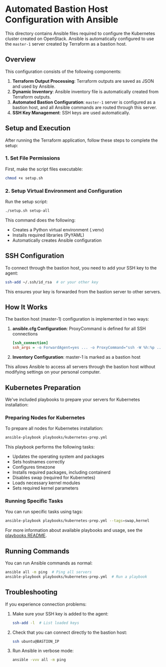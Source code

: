 # Automated Bastion Host Configuration with Ansible

This directory contains Ansible files required to configure the Kubernetes cluster created on OpenStack. Ansible is automatically configured to use the `master-1` server created by Terraform as a bastion host.

## Overview

This configuration consists of the following components:

1. **Terraform Output Processing**: Terraform outputs are saved as JSON and used by Ansible.
2. **Dynamic Inventory**: Ansible inventory file is automatically created from Terraform outputs.
3. **Automated Bastion Configuration**: `master-1` server is configured as a bastion host, and all Ansible commands are routed through this server.
4. **SSH Key Management**: SSH keys are used automatically.

## Setup and Execution

After running the Terraform application, follow these steps to complete the setup:

### 1. Set File Permissions

First, make the script files executable:

```bash
chmod +x setup.sh
```

### 2. Setup Virtual Environment and Configuration

Run the setup script:

```bash
./setup.sh setup-all
```

This command does the following:
- Creates a Python virtual environment (.venv)
- Installs required libraries (PyYAML)
- Automatically creates Ansible configuration

## SSH Configuration

To connect through the bastion host, you need to add your SSH key to the agent:

```bash
ssh-add ~/.ssh/id_rsa  # or your other key
```

This ensures your key is forwarded from the bastion server to other servers.

## How It Works

The bastion host (master-1) configuration is implemented in two ways:

1. **ansible.cfg Configuration**: ProxyCommand is defined for all SSH connections
   ```ini
   [ssh_connection]
   ssh_args = -o ForwardAgent=yes ... -o ProxyCommand="ssh -W %h:%p ... ubuntu@BASTION_IP"
   ```

2. **Inventory Configuration**: master-1 is marked as a bastion host

This allows Ansible to access all servers through the bastion host without modifying settings on your personal computer.

## Kubernetes Preparation

We've included playbooks to prepare your servers for Kubernetes installation:

### Preparing Nodes for Kubernetes

To prepare all nodes for Kubernetes installation:

```bash
ansible-playbook playbooks/kubernetes-prep.yml
```

This playbook performs the following tasks:
- Updates the operating system and packages
- Sets hostnames correctly
- Configures timezone
- Installs required packages, including containerd
- Disables swap (required for Kubernetes)
- Loads necessary kernel modules
- Sets required kernel parameters

### Running Specific Tasks

You can run specific tasks using tags:

```bash
ansible-playbook playbooks/kubernetes-prep.yml --tags=swap,kernel
```

For more information about available playbooks and usage, see the [playbooks README](playbooks/README.md).

## Running Commands

You can run Ansible commands as normal:

```bash
ansible all -m ping  # Ping all servers
ansible-playbook playbooks/kubernetes-prep.yml  # Run a playbook
```

## Troubleshooting

If you experience connection problems:

1. Make sure your SSH key is added to the agent:
   ```bash
   ssh-add -l  # List loaded keys
   ```

2. Check that you can connect directly to the bastion host:
   ```bash
   ssh ubuntu@BASTION_IP
   ```

3. Run Ansible in verbose mode:
   ```bash
   ansible -vvv all -m ping
   ``` 